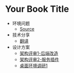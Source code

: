 # Your Book Title

- 环境问题
  * [Source](环境问题/source.md)
- 技术分享
  * [翻译](技术分享/翻译.md)
- 设计方案
  * [架构评审1-后端改造](设计方案/架构评审1-后端改造.md)
  * [架构评审2-服务插件](设计方案/架构评审2-服务插件.md)
  * [桌面环境调研1](设计方案/桌面环境调研1.md)
